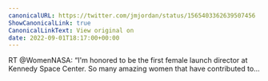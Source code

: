 ```yaml
---
canonicalURL: https://twitter.com/jmjordan/status/1565403362639507456
ShowCanonicalLink: true
CanonicalLinkText: View original on
date: 2022-09-01T18:17:00+00:00
---
```

RT @WomenNASA: “I'm honored to be the first female launch director at Kennedy Space Center. So many amazing women that have contributed to…